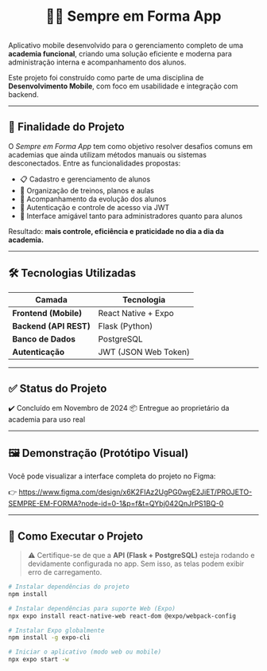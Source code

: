 <div align="center">
  <h1> 🏋️‍♂️ Sempre em Forma App </h1>
</div>


<img align="center" alt="" src="./src/header-gif.gif">




Aplicativo mobile desenvolvido para o gerenciamento completo de uma **academia funcional**, criando uma solução eficiente e moderna para administração interna e acompanhamento dos alunos.

Este projeto foi construído como parte de uma disciplina de **Desenvolvimento Mobile**, com foco em usabilidade e integração com backend.

---

## 🎯 Finalidade do Projeto

O *Sempre em Forma App* tem como objetivo resolver desafios comuns em academias que ainda utilizam métodos manuais ou sistemas desconectados. Entre as funcionalidades propostas:

- 📋 Cadastro e gerenciamento de alunos  
- 📅 Organização de treinos, planos e aulas  
- 🏁 Acompanhamento da evolução dos alunos  
- 🔐 Autenticação e controle de acesso via JWT  
- 📱 Interface amigável tanto para administradores quanto para alunos

Resultado: **mais controle, eficiência e praticidade no dia a dia da academia.**

---

## 🛠️ Tecnologias Utilizadas

| Camada | Tecnologia |
|--------|-----------|
| **Frontend (Mobile)** | React Native + Expo |
| **Backend (API REST)** | Flask (Python) |
| **Banco de Dados** | PostgreSQL |
| **Autenticação** | JWT (JSON Web Token) |

---

## ✅ Status do Projeto

✔️ Concluído em Novembro de 2024
📦 Entregue ao proprietário da academia para uso real

---

## 🖼️ Demonstração (Protótipo Visual)

Você pode visualizar a interface completa do projeto no Figma:

👉 https://www.figma.com/design/x6K2FIAz2UgPG0wgE2JiET/PROJETO-SEMPRE-EM-FORMA?node-id=0-1&p=f&t=QYbj042QnJrPS1BQ-0

 
---

## 🚀 Como Executar o Projeto

> ⚠️ Certifique-se de que a **API (Flask + PostgreSQL)** esteja rodando e devidamente configurada no app. Sem isso, as telas podem exibir erro de carregamento.

```bash
# Instalar dependências do projeto
npm install

# Instalar dependências para suporte Web (Expo)
npx expo install react-native-web react-dom @expo/webpack-config

# Instalar Expo globalmente
npm install -g expo-cli

# Iniciar o aplicativo (modo web ou mobile)
npx expo start -w

